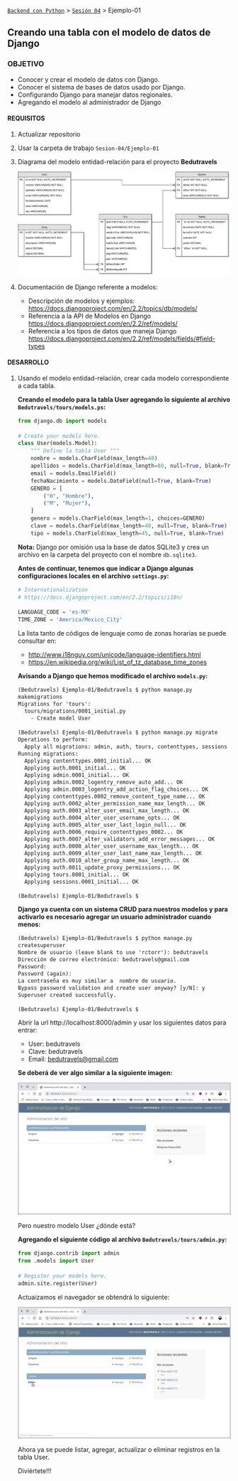 [`Backend con Python`](../../Readme.md) > [`Sesión 04`](../Readme.md) > Ejemplo-01
## Creando una tabla con el modelo de datos de Django

### OBJETIVO
- Conocer y crear el modelo de datos con Django.
- Conocer el sistema de bases de datos usado por Django.
- Configurando Django para manejar datos regionales.
- Agregando el modelo al administrador de Django

#### REQUISITOS
1. Actualizar repositorio
1. Usar la carpeta de trabajo `Sesion-04/Ejemplo-01`
1. Diagrama del modelo entidad-relación para el proyecto __Bedutravels__

   ![Modelo entidad-relación para Bedutravels](assets/bedutravels-modelo-er.png)

1. Documentación de Django referente a modelos:
   - Descripción de modelos y ejemplos: https://docs.djangoproject.com/en/2.2/topics/db/models/
   - Referencia a la API de Modelos en Django https://docs.djangoproject.com/en/2.2/ref/models/
   - Referencia a los tipos de datos que maneja Django https://docs.djangoproject.com/en/2.2/ref/models/fields/#field-types

#### DESARROLLO
1. Usando el modelo entidad-relación, crear cada modelo correspondiente a cada tabla.

   __Creando el modelo para la tabla User agregando lo siguiente al archivo `Bedutravels/tours/models.ps`:__

   ```python
   from django.db import models

   # Create your models here.
   class User(models.Model):
       """ Define la tabla User """
       nombre = models.CharField(max_length=40)
       apellidos = models.CharField(max_length=80, null=True, blank=True)
       email = models.EmailField()
       fechaNacimiento = models.DateField(null=True, blank=True)
       GENERO = [
           ("H", "Hombre"),
           ("M", "Mujer"),
       ]
       genero = models.CharField(max_length=1, choices=GENERO)
       clave = models.CharField(max_length=40, null=True, blank=True)
       tipo = models.CharField(max_length=45, null=True, blank=True)
   ```

   __Nota:__ Django por omisión usa la base de datos SQLite3 y crea un archivo en la carpeta del proyecto con el nombre `db.sqlite3`.

   __Antes de continuar, tenemos que indicar a Django algunas configuraciones locales en el archivo `settings.py`:__

   ```python
   # Internationalization
   # https://docs.djangoproject.com/en/2.2/topics/i18n/

   LANGUAGE_CODE = 'es-MX'
   TIME_ZONE = 'America/Mexico_City'
   ```

   La lista tanto de códigos de lenguaje como de zonas horarias se puede consultar en:
   - http://www.i18nguy.com/unicode/language-identifiers.html
   - https://en.wikipedia.org/wiki/List_of_tz_database_time_zones

   __Avisando a Django que hemos modificado el archivo `models.py`:__

   ```console
   (Bedutravels) Ejemplo-01/Bedutravels $ python manage.py makemigrations
   Migrations for 'tours':
     tours/migrations/0001_initial.py
       - Create model User

   (Bedutravels) Ejemplo-01/Bedutravels $ python manage.py migrate
   Operations to perform:
     Apply all migrations: admin, auth, tours, contenttypes, sessions
   Running migrations:
     Applying contenttypes.0001_initial... OK
     Applying auth.0001_initial... OK
     Applying admin.0001_initial... OK
     Applying admin.0002_logentry_remove_auto_add... OK
     Applying admin.0003_logentry_add_action_flag_choices... OK
     Applying contenttypes.0002_remove_content_type_name... OK
     Applying auth.0002_alter_permission_name_max_length... OK
     Applying auth.0003_alter_user_email_max_length... OK
     Applying auth.0004_alter_user_username_opts... OK
     Applying auth.0005_alter_user_last_login_null... OK
     Applying auth.0006_require_contenttypes_0002... OK
     Applying auth.0007_alter_validators_add_error_messages... OK
     Applying auth.0008_alter_user_username_max_length... OK
     Applying auth.0009_alter_user_last_name_max_length... OK
     Applying auth.0010_alter_group_name_max_length... OK
     Applying auth.0011_update_proxy_permissions... OK
     Applying tours.0001_initial... OK
     Applying sessions.0001_initial... OK

   (Bedutravels) Ejemplo-01/Bedutravels $
   ```

   __Django ya cuenta con un sistema CRUD para nuestros modelos y para activarlo es necesario agregar un usuario administrador cuando menos:__

   ```console
   (Bedutravels) Ejemplo-01/Bedutravels $ python manage.py createsuperuser
   Nombre de usuario (leave blank to use 'rctorr'): bedutravels
   Dirección de correo electrónico: bedutravels@gmail.com
   Password:
   Password (again):
   La contraseña es muy similar a  nombre de usuario.
   Bypass password validation and create user anyway? [y/N]: y
   Superuser created successfully.

   (Bedutravels) Ejemplo-01/Bedutravels $
   ```

   Abrir la url http://localhost:8000/admin y usar los siguientes datos para entrar:
   - User: bedutravels
   - Clave: bedutravels
   - Email: bedutravels@gmail.com

   __Se deberá de ver algo similar a la siguiente imagen:__

   ![Django Admin](assets/admin-01.png)

   Pero nuestro modelo User ¿dónde está?

   __Agregando el siguiente código al archivo `Bedutravels/tours/admin.py`:__

   ```python
   from django.contrib import admin
   from .models import User

   # Register your models here.
   admin.site.register(User)
   ```
   Actuaizamos el navegador se obtendrá lo siguiente:

   ![Django admin con modelo User](assets/admin-02.png)

   Ahora ya se puede listar, agregar, actualizar o eliminar registros en la tabla User.

   Diviértete!!!
